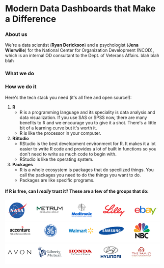 # Modern Data Dashboards that Make a Difference

### About us

We're a data scientist (**Ryan Derickson**) and a psychologist (**Jena Wierwille**) for the National Center for Organization Development (NCOD), which is an internal OD consultant to the Dept. of Veterans Affairs.  blah blah blah



### What we do




### How we do it

Here's the tech stack you need (it's all free and open source!):

1. **R**  
    + R is a programming language and its speciality is data analysis and data visualization. If you use SAS or SPSS now, there are many benefits to R and we encourage you to give it a shot. There's a little bit of a learning curve but it's worth it.  
    + R is like the processor in your computer.  
2. **RStudio**  
    + RStudio is the best development environment for R. It makes it a lot easier to write R code and provides a lot of built in functions so you don't need to write as much code to begin with.  
    + RStudio is like the operating system.  
3. **Packages**  
    + R is a whole ecosystem is packages that do specilized things. You call the packages you need to do the things you want to do.   
    + Packages are like specific programs.


#### If R is free, can I *really* trust it?  These are a few of the groups that do:
    

![](i1.png)
![](i2.png)
![](i3.png)








